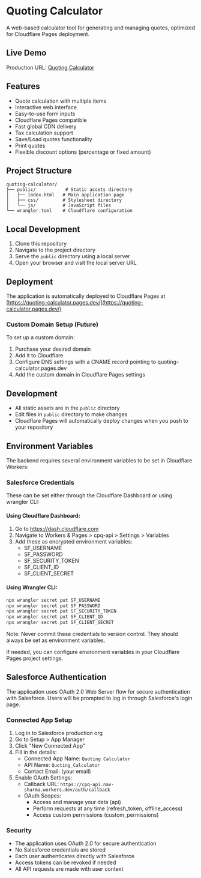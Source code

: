 # Quoting Calculator

A web-based calculator tool for generating and managing quotes, optimized for Cloudflare Pages deployment.

## Live Demo
Production URL: [Quoting Calculator](https://quoting-calculator.pages.dev/)

## Features
- Quote calculation with multiple items
- Interactive web interface
- Easy-to-use form inputs
- Cloudflare Pages compatible
- Fast global CDN delivery
- Tax calculation support
- Save/Load quotes functionality
- Print quotes
- Flexible discount options (percentage or fixed amount)

## Project Structure
```
quoting-calculator/
├── public/           # Static assets directory
│   ├── index.html   # Main application page
│   ├── css/         # Stylesheet directory
│   └── js/          # JavaScript files
└── wrangler.toml    # Cloudflare configuration
```

## Local Development
1. Clone this repository
2. Navigate to the project directory
3. Serve the `public` directory using a local server
4. Open your browser and visit the local server URL

## Deployment
The application is automatically deployed to Cloudflare Pages at [https://quoting-calculator.pages.dev/](https://quoting-calculator.pages.dev/)

### Custom Domain Setup (Future)
To set up a custom domain:
1. Purchase your desired domain
2. Add it to Cloudflare
3. Configure DNS settings with a CNAME record pointing to quoting-calculator.pages.dev
4. Add the custom domain in Cloudflare Pages settings

## Development
- All static assets are in the `public` directory
- Edit files in `public` directory to make changes
- Cloudflare Pages will automatically deploy changes when you push to your repository

## Environment Variables
The backend requires several environment variables to be set in Cloudflare Workers:

### Salesforce Credentials
These can be set either through the Cloudflare Dashboard or using wrangler CLI:

#### Using Cloudflare Dashboard:
1. Go to https://dash.cloudflare.com
2. Navigate to Workers & Pages > cpq-api > Settings > Variables
3. Add these as encrypted environment variables:
   - SF_USERNAME
   - SF_PASSWORD
   - SF_SECURITY_TOKEN
   - SF_CLIENT_ID
   - SF_CLIENT_SECRET

#### Using Wrangler CLI:
```bash
npx wrangler secret put SF_USERNAME
npx wrangler secret put SF_PASSWORD
npx wrangler secret put SF_SECURITY_TOKEN
npx wrangler secret put SF_CLIENT_ID
npx wrangler secret put SF_CLIENT_SECRET
```

Note: Never commit these credentials to version control. They should always be set as environment variables.

If needed, you can configure environment variables in your Cloudflare Pages project settings.

## Salesforce Authentication

The application uses OAuth 2.0 Web Server flow for secure authentication with Salesforce. Users will be prompted to log in through Salesforce's login page.

### Connected App Setup
1. Log in to Salesforce production org
2. Go to Setup > App Manager
3. Click "New Connected App"
4. Fill in the details:
   - Connected App Name: `Quoting Calculator`
   - API Name: `Quoting_Calculator`
   - Contact Email: (your email)
5. Enable OAuth Settings:
   - Callback URL: `https://cpq-api.nav-sharma.workers.dev/auth/callback`
   - OAuth Scopes:
     - Access and manage your data (api)
     - Perform requests at any time (refresh_token, offline_access)
     - Access custom permissions (custom_permissions)

### Security
- The application uses OAuth 2.0 for secure authentication
- No Salesforce credentials are stored
- Each user authenticates directly with Salesforce
- Access tokens can be revoked if needed
- All API requests are made with user context
